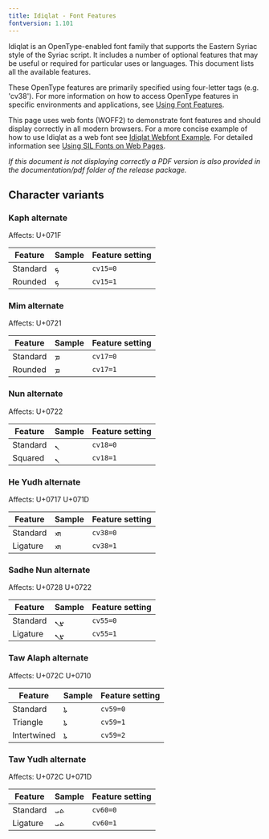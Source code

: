 ```yaml
---
title: Idiqlat - Font Features
fontversion: 1.101
---
```


Idiqlat is an OpenType-enabled font family that supports the Eastern Syriac style of the Syriac script. It includes a number of optional features that may be useful or required for particular uses or languages. This document lists all the available features.

These OpenType features are primarily specified using four-letter tags (e.g. 'cv38'). For more information on how to access OpenType features in specific environments and applications, see [Using Font Features](https://software.sil.org/fonts/features).

This page uses web fonts (WOFF2) to demonstrate font features and should display correctly in all modern browsers. For a more concise example of how to use Idiqlat as a web font see [Idiqlat Webfont Example](../web/Idiqlat-webfont-example.html). For detailed information see [Using SIL Fonts on Web Pages](https://software.sil.org/fonts/webfonts).

*If this document is not displaying correctly a PDF version is also provided in the documentation/pdf folder of the release package.*

## Character variants

### Kaph alternate

<span class='affects'>Affects: U+071F</span>

Feature | Sample                      | Feature setting
------- | --------------------------- | -------
Standard | <span class='idiqlat-R normal'>&#x071F;</span> | `cv15=0`
Rounded  | <span class='idiqlat-R normal' style='font-feature-settings: "cv15" 1'>&#x071F;</span> | `cv15=1`

### Mim alternate

<span class='affects'>Affects: U+0721</span>

Feature | Sample                      | Feature setting
------- | --------------------------- | -------
Standard | <span class='idiqlat-R normal'>&#x0721;</span> | `cv17=0`
Rounded  | <span class='idiqlat-R normal' style='font-feature-settings: "cv17" 1'>&#x0721;</span> | `cv17=1`

### Nun alternate

<span class='affects'>Affects: U+0722</span>

Feature | Sample                      | Feature setting
------- | --------------------------- | -------
Standard | <span class='idiqlat-R normal'>&#x0722;</span> | `cv18=0`
Squared  | <span class='idiqlat-R normal' style='font-feature-settings: "cv18" 1'>&#x0722;</span> | `cv18=1`

### He Yudh alternate

<span class='affects'>Affects: U+0717 U+071D</span>

Feature | Sample                      | Feature setting
------- | --------------------------- | -------
Standard | <span class='idiqlat-R normal'>&#x0717;&#x071D;</span> | `cv38=0`
Ligature | <span class='idiqlat-R normal' style='font-feature-settings: "cv38" 1'>&#x0717;&#x071D;</span> | `cv38=1`

### Sadhe Nun alternate

<span class='affects'>Affects: U+0728 U+0722</span>

Feature | Sample                      | Feature setting
------- | --------------------------- | -------
Standard | <span class='idiqlat-R normal'>&#x0728;&#x0722;</span> | `cv55=0`
Ligature | <span class='idiqlat-R normal' style='font-feature-settings: "cv55" 1'>&#x0728;&#x0722;</span> | `cv55=1`

### Taw Alaph alternate

<span class='affects'>Affects: U+072C U+0710</span>

Feature | Sample                      | Feature setting
------- | --------------------------- | -------
Standard    | <span class='idiqlat-R normal'>&#x072C;&#x0710;</span> | `cv59=0`
Triangle    | <span class='idiqlat-R normal' style='font-feature-settings: "cv59" 1'>&#x072C;&#x0710;</span> | `cv59=1`
Intertwined | <span class='idiqlat-R normal' style='font-feature-settings: "cv59" 2'>&#x072C;&#x0710;</span> | `cv59=2`

### Taw Yudh alternate

<span class='affects'>Affects: U+072C U+071D</span>

Feature | Sample                      | Feature setting
------- | --------------------------- | -------
Standard | <span dir="rtl" class='idiqlat-R normal'>&#x072C;&#x071D;</span> | `cv60=0`
Ligature | <span dir="rtl" class='idiqlat-R normal' style='font-feature-settings: "cv60" 1'>&#x072C;&#x071D;</span> | `cv60=1`

<!-- PRODUCT SITE ONLY
[font id='idiqlat' face='Idiqlat-Regular' size='150%' rtl=1]
-->
